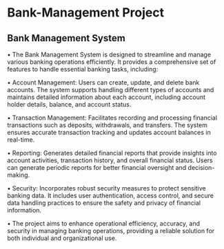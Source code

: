 # Bank-Management Project


## Bank Management System

• The Bank Management System is designed to streamline and manage various banking operations efficiently. It provides a comprehensive set of features to handle essential banking tasks, including:

• Account Management: Users can create, update, and delete bank accounts. The system supports handling different types of accounts and maintains detailed information about each account, including account holder details, balance, and account status.

• Transaction Management: Facilitates recording and processing financial transactions such as deposits, withdrawals, and transfers. The system ensures accurate transaction tracking and updates account balances in real-time.

• Reporting: Generates detailed financial reports that provide insights into account activities, transaction history, and overall financial status. Users can generate periodic reports for better financial oversight and decision-making.

• Security: Incorporates robust security measures to protect sensitive banking data. It includes user authentication, access control, and secure data handling practices to ensure the safety and privacy of financial information.

• The project aims to enhance operational efficiency, accuracy, and security in managing banking operations, providing a reliable solution for both individual and organizational use.
